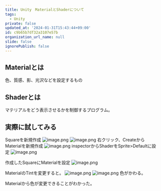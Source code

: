```yaml
---
title: Unity　MaterialとShaderについて
tags:
  - Unity
private: false
updated_at: '2024-01-31T15:43:44+09:00'
id: c9b65b7df32a3107e57b
organization_url_name: null
slide: false
ignorePublish: false
---
```

## Materialとは
色、質感、影、光沢などを設定するもの


## Shaderとは
マテリアルをどう表示させるかを制御するプログラム。

## 実際に試してみる
Squareを新規作成
![image.png](https://qiita-image-store.s3.ap-northeast-1.amazonaws.com/0/2294598/f9e37c4b-64f1-144e-a87e-68630ad3b107.png)
![image.png](https://qiita-image-store.s3.ap-northeast-1.amazonaws.com/0/2294598/ab38acfc-de13-0d6c-b17b-c0b0547fb1c3.png)
右クリック、CreateからMaterialを新規作成
![image.png](https://qiita-image-store.s3.ap-northeast-1.amazonaws.com/0/2294598/f10af6a6-a0dc-2c04-891d-1abc45d22fad.png)
inspectorからShaderをSprite>Defaultに設定
![image.png](https://qiita-image-store.s3.ap-northeast-1.amazonaws.com/0/2294598/6ad0d5a0-ead9-7a46-cd64-62324b8cdf4f.png)


作成したSquareにMaterialを設定
![image.png](https://qiita-image-store.s3.ap-northeast-1.amazonaws.com/0/2294598/3157f504-a5c1-e6c0-31f1-2892f4d4fde9.png)

MaterialのTintを変更すると。
![image.png](https://qiita-image-store.s3.ap-northeast-1.amazonaws.com/0/2294598/5887629b-d85d-4fea-2f36-82e67f8e6a0b.png)
![image.png](https://qiita-image-store.s3.ap-northeast-1.amazonaws.com/0/2294598/4facd519-01f6-05a0-07f6-23cc88729eab.png)
色がかわる。

Materialから色が変更できることがわかった。
